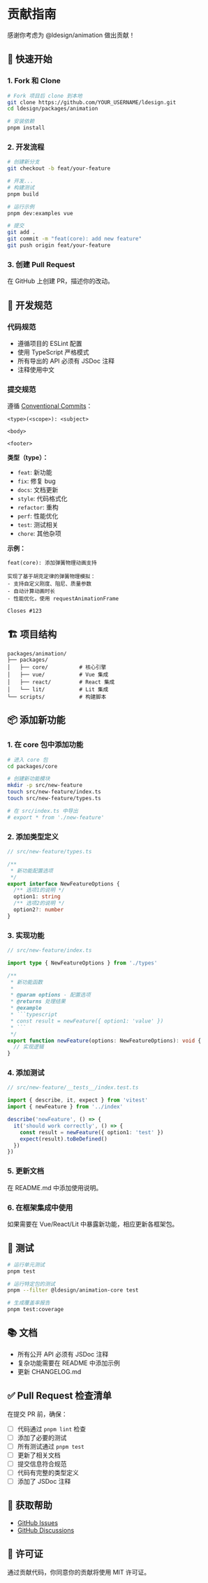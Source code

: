# 贡献指南

感谢你考虑为 @ldesign/animation 做出贡献！

## 🚀 快速开始

### 1. Fork 和 Clone

```bash
# Fork 项目后 clone 到本地
git clone https://github.com/YOUR_USERNAME/ldesign.git
cd ldesign/packages/animation

# 安装依赖
pnpm install
```

### 2. 开发流程

```bash
# 创建新分支
git checkout -b feat/your-feature

# 开发...
# 构建测试
pnpm build

# 运行示例
pnpm dev:examples vue

# 提交
git add .
git commit -m "feat(core): add new feature"
git push origin feat/your-feature
```

### 3. 创建 Pull Request

在 GitHub 上创建 PR，描述你的改动。

## 📝 开发规范

### 代码规范

- 遵循项目的 ESLint 配置
- 使用 TypeScript 严格模式
- 所有导出的 API 必须有 JSDoc 注释
- 注释使用中文

### 提交规范

遵循 [Conventional Commits](https://www.conventionalcommits.org/)：

```
<type>(<scope>): <subject>

<body>

<footer>
```

**类型（type）：**
- `feat`: 新功能
- `fix`: 修复 bug
- `docs`: 文档更新
- `style`: 代码格式化
- `refactor`: 重构
- `perf`: 性能优化
- `test`: 测试相关
- `chore`: 其他杂项

**示例：**
```
feat(core): 添加弹簧物理动画支持

实现了基于胡克定律的弹簧物理模拟：
- 支持自定义刚度、阻尼、质量参数
- 自动计算动画时长
- 性能优化，使用 requestAnimationFrame

Closes #123
```

## 🏗️ 项目结构

```
packages/animation/
├── packages/
│   ├── core/          # 核心引擎
│   ├── vue/           # Vue 集成
│   ├── react/         # React 集成
│   └── lit/           # Lit 集成
└── scripts/           # 构建脚本
```

## 📦 添加新功能

### 1. 在 core 包中添加功能

```bash
# 进入 core 包
cd packages/core

# 创建新功能模块
mkdir -p src/new-feature
touch src/new-feature/index.ts
touch src/new-feature/types.ts

# 在 src/index.ts 中导出
# export * from './new-feature'
```

### 2. 添加类型定义

```typescript
// src/new-feature/types.ts

/**
 * 新功能配置选项
 */
export interface NewFeatureOptions {
  /** 选项1的说明 */
  option1: string
  /** 选项2的说明 */
  option2?: number
}
```

### 3. 实现功能

```typescript
// src/new-feature/index.ts

import type { NewFeatureOptions } from './types'

/**
 * 新功能函数
 * 
 * @param options - 配置选项
 * @returns 处理结果
 * @example
 * ```typescript
 * const result = newFeature({ option1: 'value' })
 * ```
 */
export function newFeature(options: NewFeatureOptions): void {
  // 实现逻辑
}
```

### 4. 添加测试

```typescript
// src/new-feature/__tests__/index.test.ts

import { describe, it, expect } from 'vitest'
import { newFeature } from '../index'

describe('newFeature', () => {
  it('should work correctly', () => {
    const result = newFeature({ option1: 'test' })
    expect(result).toBeDefined()
  })
})
```

### 5. 更新文档

在 README.md 中添加使用说明。

### 6. 在框架集成中使用

如果需要在 Vue/React/Lit 中暴露新功能，相应更新各框架包。

## 🧪 测试

```bash
# 运行单元测试
pnpm test

# 运行特定包的测试
pnpm --filter @ldesign/animation-core test

# 生成覆盖率报告
pnpm test:coverage
```

## 📚 文档

- 所有公开 API 必须有 JSDoc 注释
- 复杂功能需要在 README 中添加示例
- 更新 CHANGELOG.md

## ✅ Pull Request 检查清单

在提交 PR 前，确保：

- [ ] 代码通过 `pnpm lint` 检查
- [ ] 添加了必要的测试
- [ ] 所有测试通过 `pnpm test`
- [ ] 更新了相关文档
- [ ] 提交信息符合规范
- [ ] 代码有完整的类型定义
- [ ] 添加了 JSDoc 注释

## 💬 获取帮助

- [GitHub Issues](https://github.com/ldesign/animation/issues)
- [GitHub Discussions](https://github.com/ldesign/animation/discussions)

## 📄 许可证

通过贡献代码，你同意你的贡献将使用 MIT 许可证。


